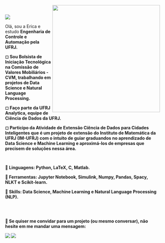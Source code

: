  <img src="https://raw.githubusercontent.com/MicaelliMedeiros/micaellimedeiros/master/image/computer-illustration.png" min-width="400px" max-width="500px" width="350px" top= "0 px" align="right">
 
 
<br>

![](https://komarev.com/ghpvc/?username=EricaFer&style=flat-square&color=blueviolet)


<p align="left"> 
  Olá, sou a Erica e estudo <strong>Engenharia de Controle e Automação pela <strong> UFRJ</strong>.
</p>

<p align="left"> 
 ◻  Sou Bolsista de Iniciação Tecnológica na <strong> Comissão de Valores Mobiliários - CVM</strong>, trabalhando em projetos de Data Science e Natural Language Processing. 
</p>

<p align="left"> 
 ◻  Faço parte da <strong>UFRJ Analytica</strong>, equipe de Ciência de Dados da UFRJ.
</p>


<p>
◻ Participo da Atividade de Extensão <strong> Ciência de Dados para Cidades Inteligentes</strong> que é um projeto de extensão do Instituto de Matemática da UFRJ (IM-UFRJ) com o intuito de guiar graduandos no aprendizado de Data Science e Machine Learning e aproximá-los de empresas que precisem de soluções nessa área.
</p>

<br>

<p align="left">
 👾 Linguagens: <strong> Python, LaTeX, C, Matlab.</strong>
</p>

<p align="left">
 🚀 Ferramentas: <strong>Jupyter Notebook, Simulink, Numpy, Pandas, Spacy, NLKT e Scikit-learn.</strong>
 
 
<p align="left">
 🎯 Skills: <strong>Data Science, Machine Learning e Natural Language Processing (NLP).</strong>
 

<br><br>
<p align="left">
 💌 Se quiser me convidar para um projeto (ou mesmo conversar), não hesite em me mandar uma mensagem: 
</p>

<p align="left">
  <a href="mailto:erica.ferreira@poli.ufrj.br" alt="Gmail">
  <img src="https://img.shields.io/badge/-Gmail-FF0000?style=flat-square&labelColor=FF0000&logo=gmail&logoColor=white&link=mailto:erica.ferreira@poli.ufrj.br" /></a>

  <a href="https://www.linkedin.com/in/ericacferreira/" alt="Linkedin">
  <img src="https://img.shields.io/badge/-Linkedin-0e76a8?style=flat-square&logo=Linkedin&logoColor=white&link=https://www.linkedin.com/in/ericacferreira/" /></a>

</p>

